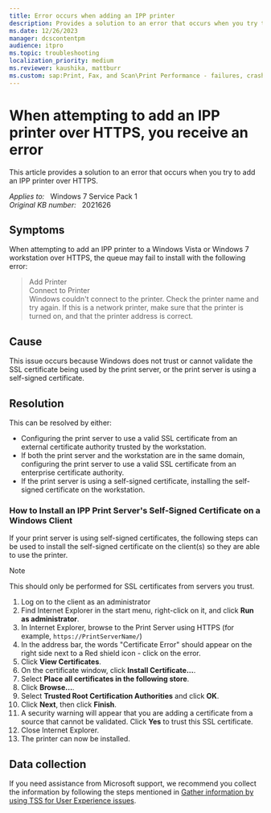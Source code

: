 ```yaml
---
title: Error occurs when adding an IPP printer
description: Provides a solution to an error that occurs when you try to add an IPP printer over HTTPS.
ms.date: 12/26/2023
manager: dcscontentpm
audience: itpro
ms.topic: troubleshooting
localization_priority: medium
ms.reviewer: kaushika, mattburr
ms.custom: sap:Print, Fax, and Scan\Print Performance - failures, crashes, not responsive, csstroubleshoot
---
```

# When attempting to add an IPP printer over HTTPS, you receive an error

This article provides a solution to an error that occurs when you try to add an IPP printer over HTTPS.

_Applies to:_ &nbsp; Windows 7 Service Pack 1  
_Original KB number:_ &nbsp; 2021626

## Symptoms

When attempting to add an IPP printer to a Windows Vista or Windows 7 workstation over HTTPS, the queue may fail to install with the following error:

> Add Printer  
Connect to Printer  
Windows couldn't connect to the printer. Check the printer name and try again. If this is a network printer, make sure that the printer is turned on, and that the printer address is correct.

## Cause

This issue occurs because Windows does not trust or cannot validate the SSL certificate being used by the print server, or the print server is using a self-signed certificate.

## Resolution

This can be resolved by either:

- Configuring the print server to use a valid SSL certificate from an external certificate authority trusted by the workstation.
- If both the print server and the workstation are in the same domain, configuring the print server to use a valid SSL certificate from an enterprise certificate authority.
- If the print server is using a self-signed certificate, installing the self-signed certificate on the workstation.

### How to Install an IPP Print Server's Self-Signed Certificate on a Windows Client

If your print server is using self-signed certificates, the following steps can be used to install the self-signed certificate on the client(s) so they are able to use the printer.

> [!NOTE]
> This should only be performed for SSL certificates from servers you trust.

1. Log on to the client as an administrator
2. Find Internet Explorer in the start menu, right-click on it, and click **Run as administrator**.
3. In Internet Explorer, browse to the Print Server using HTTPS (for example, `https://PrintServerName/`)
4. In the address bar, the words "Certificate Error" should appear on the right side next to a Red shield icon - click on the error.
5. Click **View Certificates**.
6. On the certificate window, click **Install Certificate...**.
7. Select **Place all certificates in the following store**.
8. Click **Browse...**.
9. Select **Trusted Root Certification Authorities** and click **OK**.
10. Click **Next**, then click **Finish**.
11. A security warning will appear that you are adding a certificate from a source that cannot be validated.  Click **Yes** to trust this SSL certificate.
12. Close Internet Explorer.
13. The printer can now be installed.

## Data collection

If you need assistance from Microsoft support, we recommend you collect the information by following the steps mentioned in [Gather information by using TSS for User Experience issues](../windows-troubleshooters/gather-information-using-tss-user-experience.md#printing).

